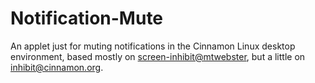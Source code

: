 # Notification-Mute
An applet just for muting notifications in the Cinnamon Linux desktop environment, based mostly on [screen-inhibit@mtwebster](https://github.com/linuxmint/cinnamon-spices-applets/tree/master/screen-inhibit%40mtwebster), but a little on [inhibit@cinnamon.org](https://github.com/linuxmint/cinnamon/tree/7777f456326757c76f6edbfa4c15d858284a6842/files/usr/share/cinnamon/applets/inhibit%40cinnamon.org).
